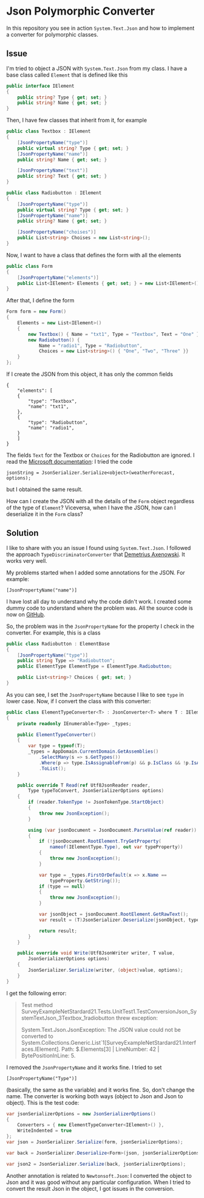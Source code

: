 # Json Polymorphic Converter
In this repository you see in action `System.Text.Json` and how to implement a converter for polymorphic classes.

## Issue

I'm tried to object a JSON with `System.Text.Json` from my class. I have a base class called `Element` that is defined like this

```csharp
public interface IElement
{
    public string? Type { get; set; }
    public string? Name { get; set; }
}
```

Then, I have few classes that inherit from it, for example

```csharp
public class Textbox : IElement
{
    [JsonPropertyName("type")]
    public virtual string? Type { get; set; }
    [JsonPropertyName("name")]
    public string? Name { get; set; }

    [JsonPropertyName("text")]
    public string? Text { get; set; }
}

public class Radiobutton : IElement
{
    [JsonPropertyName("type")]
    public virtual string? Type { get; set; }
    [JsonPropertyName("name")]
    public string? Name { get; set; }

    [JsonPropertyName("choises")]
    public List<string> Choises = new List<string>();
}
```

Now, I want to have a class that defines the form with all the elements

```csharp
public class Form
{
    [JsonPropertyName("elements")]
    public List<IElement> Elements { get; set; } = new List<IElement>();
}
```

After that, I define the form

```csharp
Form form = new Form()
{
    Elements = new List<IElement>()
    {
        new Textbox() { Name = "txt1", Type = "Textbox", Text = "One" },
        new Radiobutton() { 
            Name = "radio1", Type = "Radiobutton",
            Choices = new List<string>() { "One", "Two", "Three" }}
    }
};
```

If I create the JSON from this object, it has only the common fields

```
{
    "elements": [
    {
        "type": "Textbox",
        "name": "txt1",
    },
    {
        "type": "Radiobutton",
        "name": "radio1",
    }
    ]
}
```

The fields `Text` for the Textbox or `Choices` for the Radiobutton are ignored. I read the [Microsoft documentation](https://docs.microsoft.com/en-us/dotnet/standard/serialization/system-text-json-polymorphism): I tried the code

    jsonString = JsonSerializer.Serialize<object>(weatherForecast, options);

but I obtained the same result.

How can I create the JSON with all the details of the `Form` object regardless of the type of `Element`? Viceversa, when I have the JSON, how can I deserialize it in the `Form` class?

## Solution

I like to share with you an issue I found using `System.Text.Json`. I followed the approach `TypeDiscriminatorConverter` that [Demetrius Axenowski][1]. It works very well.

My problems started when I added some annotations for the JSON. For example:

```
[JsonPropertyName("name")]
```

I have lost all day to understand why the code didn't work. I created some dummy code to understand where the problem was. All the source code is now on [GitHub][2].

So, the problem was in the `JsonPropertyName` for the property I check in the converter. For example, this is a class

```csharp
public class Radiobutton : ElementBase
{
    [JsonPropertyName("type")]
    public string Type => "Radiobutton";
    public ElementType ElementType = ElementType.Radiobutton;

    public List<string>? Choices { get; set; }
}
```

As you can see, I set the `JsonPropertyName` because I like to see `type` in lower case. Now, if I convert the class with this converter:

```csharp
public class ElementTypeConverter<T> : JsonConverter<T> where T : IElementType
{
    private readonly IEnumerable<Type> _types;

    public ElementTypeConverter()
    {
        var type = typeof(T);
        _types = AppDomain.CurrentDomain.GetAssemblies()
            .SelectMany(s => s.GetTypes())
            .Where(p => type.IsAssignableFrom(p) && p.IsClass && !p.IsAbstract)
            .ToList();
    }

    public override T Read(ref Utf8JsonReader reader, 
        Type typeToConvert, JsonSerializerOptions options)
    {
        if (reader.TokenType != JsonTokenType.StartObject)
        {
            throw new JsonException();
        }

        using (var jsonDocument = JsonDocument.ParseValue(ref reader))
        {
            if (!jsonDocument.RootElement.TryGetProperty(
                nameof(IElementType.Type), out var typeProperty))
            {
                throw new JsonException();
            }

            var type = _types.FirstOrDefault(x => x.Name == 
                typeProperty.GetString());
            if (type == null)
            {
                throw new JsonException();
            }

            var jsonObject = jsonDocument.RootElement.GetRawText();
            var result = (T)JsonSerializer.Deserialize(jsonObject, type, options);

            return result;
        }
    }

    public override void Write(Utf8JsonWriter writer, T value, 
        JsonSerializerOptions options)
    {
        JsonSerializer.Serialize(writer, (object)value, options);
    }
}
```

I get the following error:

> Test method SurveyExampleNetStardard21.Tests.UnitTest1.TestConversionJson_SystemTextJson_3Textbox_1radiobutton threw exception:
>
> System.Text.Json.JsonException: The JSON value could not be converted to System.Collections.Generic.List`1[SurveyExampleNetStardard21.Interfaces.IElement]. Path: $.Elements[3] | LineNumber: 42 | BytePositionInLine: 5.

I removed the `JsonPropertyName` and it works fine. I tried to set

```
[JsonPropertyName("Type")]
```

(basically, the same as the variable) and it works fine. So, don't change the name. The converter is working both ways (object to Json and Json to object). This is the test code:

```csharp
var jsonSerializerOptions = new JsonSerializerOptions()
{
    Converters = { new ElementTypeConverter<IElement>() },
    WriteIndented = true
};
var json = JsonSerializer.Serialize(form, jsonSerializerOptions);

var back = JsonSerializer.Deserialize<Form>(json, jsonSerializerOptions);

var json2 = JsonSerializer.Serialize(back, jsonSerializerOptions);
```

Another annotation is related to `Newtonsoft.Json`: I converted the object to Json and it was good without any particular configuration. When I tried to convert the result Json in the object, I got issues in the conversion. 

  [1]: https://stackoverflow.com/users/4040476/demetrius-axenowski
  [2]: https://github.com/erossini/JsonPolymorphicConverter